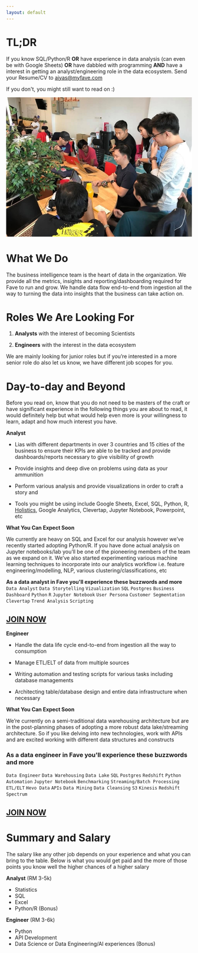 ```yaml
---
layout: default
---
```


<!-- ## [Fave](http://careers.myfave.com/) Business Intelligence (Data) Team is Hiring! -->

# TL;DR

If you know SQL/Python/R **OR** have experience in data analysis (can even be with Google Sheets) **OR** have dabbled with programming **AND** have a interest in getting an analyst/engineering role in the data ecosystem. Send your Resume/CV to [aiyas@myfave.com]()

If you don't, you might still want to read on :)

![FBI](/assets/images/fbi.png)

# What We Do

The business intelligence team is the heart of data in the organization. We provide all the metrics, insights and reporting/dashboarding required for Fave to run and grow. We handle data flow end-to-end from ingestion all the way to turning the data into insights that the business can take action on.

# Roles We Are Looking For

1. **Analysts** with the interest of becoming Scientists 

2. **Engineers** with the interest in the data ecosystem

We are mainly looking for junior roles but if you’re interested in a more senior role do also let us know, we have different job scopes for you.

# Day-to-day and Beyond

Before you read on, know that you do not need to be masters of the craft or have significant experience in the following things you are about to read, it would definitely help but what would help even more is your willingness to learn, adapt and how much interest you have.

**Analyst**

- Lias with different departments in over 3 countries and 15 cities of the business to ensure their KPIs are able to be tracked and provide dashboards/reports necessary to give visibility of growth

- Provide insights and deep dive on problems using data as your ammunition

- Perform various analysis and provide visualizations in order to craft a story and 

- Tools you might be using include Google Sheets, Excel, SQL, Python, R, [Holistics](https://holistics.io), Google Analytics, Clevertap, Jupyter Notebook, Powerpoint, etc

**What You Can Expect Soon**

We currently are heavy on SQL and Excel for our analysis however we’ve recently started adopting Python/R. If you have done actual analysis on Jupyter notebooks/lab you’ll be one of the pioneering members of the team as we expand on it. We’ve also started experimenting various machine learning techniques to incorporate into our analytics workflow i.e. feature engineering/modelling, NLP, various clustering/classifications, etc

**As a data analyst in Fave you'll experience these buzzwords and more**
```Data Analyst``` ```Data Storytelling``` ```Vizualization``` ```SQL```  ```Postgres``` ```Business Dashboard``` ```Python``` ```R``` ```Jupyter Notebook``` ```User Persona``` ```Customer Segmentation``` ```Clevertap``` ```Trend Analysis``` ```Scripting```

## [JOIN NOW]()

**Engineer**

- Handle the data life cycle end-to-end from ingestion all the way to consumption

- Manage ETL/ELT of data from multiple sources

- Writing automation and testing scripts for various tasks including database managements

- Architecting table/database design and entire data infrastructure when necessary

**What You Can Expect Soon**

We’re currently on a semi-traditional data warehousing architecture but are in the post-planning phases of adopting a more robust data lake/streaming architecture. So if you like delving into new technologies, work with APIs and are excited working with different data structures and constructs 

### As a data engineer in Fave you'll experience these buzzwords and more 
```Data Engineer``` ```Data Warehousing``` ```Data Lake``` ```SQL```  ```Postgres``` ```Redshift``` ```Python``` ```Automation``` ```Jupyter Notebook``` ```Benchmarking``` ```Streaming/Batch Processing``` ```ETL/ELT``` ```Hevo Data``` ```APIs``` ```Data Mining``` ```Data Cleansing``` ```S3``` ```Kinesis``` ```Redshift Spectrum```

## [JOIN NOW]()

# Summary and Salary

The salary like any other job depends on your experience and what you can bring to the table. Below is what you would get paid and the more of those points you know well the higher chances of a higher salary

**Analyst** (RM 3-5k)
- Statistics
- SQL
- Excel
- Python/R (Bonus)

**Engineer** (RM 3-6k)
- Python
- API Development
- Data Science or Data Engineering/AI experiences (Bonus)

